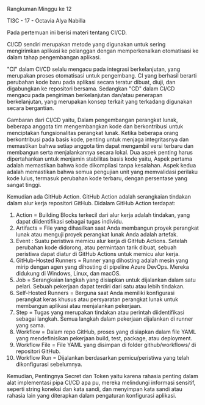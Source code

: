 Rangkuman Minggu ke 12

TI3C - 17 - Octavia Alya Nabilla

Pada pertemuan ini berisi materi tentang CI/CD.

CI/CD sendiri merupakan metode yang digunakan untuk sering mengirimkan aplikasi ke pelanggan dengan memperkenalkan otomatisasi ke dalam tahap pengembangan aplikasi.

"CI" dalam CI/CD selalu mengacu pada integrasi berkelanjutan, yang merupakan proses otomatisasi untuk pengembang. CI yang berhasil berarti perubahan kode baru pada aplikasi secara teratur dibuat, diuji, dan digabungkan ke repositori bersama.  Sedangkan "CD" dalam CI/CD mengacu pada pengiriman berkelanjutan dan/atau penerapan berkelanjutan, yang merupakan konsep terkait yang terkadang digunakan secara bergantian.

Gambaran dari CI/CD yaitu, Dalam pengembangan perangkat lunak, beberapa anggota tim mengembangkan kode dan berkontribusi untuk menciptakan fungsionalitas perangkat lunak. Ketika beberapa orang berkontribusi pada basis kode, penting untuk menjaga integritasnya dan memastikan bahwa setiap anggota tim dapat mengambil versi terbaru dan membangun serta menjalankannya secara lokal. Dua aspek penting harus dipertahankan untuk menjamin stabilitas basis kode yaitu, Aspek pertama adalah memastikan bahwa kode dikompilasi tanpa kesalahan. Aspek kedua adalah memastikan bahwa semua pengujian unit yang memvalidasi perilaku kode lulus, termasuk perubahan kode terbaru, dengan persentase yang sangat tinggi.

Kemudian ada GitHub Action. GitHub Action adalah serangkaian tindakan dalam alur kerja repositori GitHub.
Didalam GitHub Action terdapat:
1. Action = Building Blocks terkecil dari alur kerja adalah tindakan, yang dapat diidentifikasi sebagai tugas individu.
2. Artifacts = File yang dihasilkan saat Anda membangun proyek perangkat lunak atau menguji proyek perangkat lunak Anda adalah artefak.
3. Event : Suatu peristiwa memicu alur kerja di GitHub Actions. Setelah perubahan kode didorong, atau permintaan tarik dibuat, sebuah peristiwa dapat diatur di GitHub Actions untuk memicu alur kerja.
4. GitHub-Hosted Runners = Runner yang dihosting adalah mesin yang mirip dengan agen yang dihosting di pipeline Azure DevOps. Mereka didukung di Windows, Linux, dan macOS.
5. Job = Serangkaian langkah yang disiapkan untuk dijalankan dalam satu pelari. Sebuah pekerjaan dapat terdiri dari satu atau lebih tindakan.
6. Self-Hosted Runners = Berguna saat Anda memiliki konfigurasi perangkat keras khusus atau persyaratan perangkat lunak untuk membangun aplikasi atau menjalankan pekerjaan.
7. Step = Tugas yang merupakan tindakan atau perintah diidentifikasi sebagai langkah. Semua langkah dalam pekerjaan dijalankan di runner yang sama.
8. Workflow = Dalam repo GitHub, proses yang disiapkan dalam file YAML yang mendefinisikan pekerjaan build, test, package, atau deployment.
9. Workflow File = File YAML yang disimpan di folder github/workflows/ di repositori GitHub.
10. Workflow Run = Dijalankan berdasarkan pemicu/peristiwa yang telah dikonfigurasi sebelumnya.

Kemudian, Pentingnya Secret dan Token yaitu karena rahasia penting dalam alat implementasi pipa CI/CD apa pu, mereka melindungi informasi sensitif, seperti string koneksi dan kata sandi, dan menyimpan kata sandi atau rahasia lain yang diterapkan dalam pengaturan konfigurasi aplikasi.